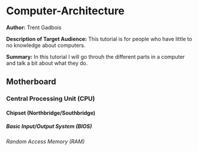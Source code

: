 # Computer-Architecture
**Author:** Trent Gadbois

**Description of Target Audience:** This tutorial is for people who have little to no knowledge about computers.

**Summary:** In this tutorial I will go throuh the different parts in a computer and talk a bit about what they do.

## Motherboard
### Central Processing Unit (CPU)
#### Chipset (Northbridge/Southbridge)
##### Basic Input/Output System (BIOS)
###### Random Access Memory (RAM)

